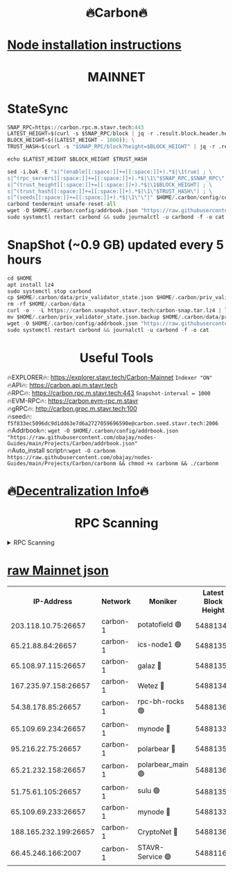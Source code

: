 <h1 align="center"> 🔥Carbon🔥</h1>

[Node installation instructions](https://github.com/obajay/nodes-Guides/tree/main/Projects/Carbon)
=
<h1 align="center"> MAINNET</h1>

# StateSync
```python
SNAP_RPC=https://carbon.rpc.m.stavr.tech:443
LATEST_HEIGHT=$(curl -s $SNAP_RPC/block | jq -r .result.block.header.height); \
BLOCK_HEIGHT=$((LATEST_HEIGHT - 1000)); \
TRUST_HASH=$(curl -s "$SNAP_RPC/block?height=$BLOCK_HEIGHT" | jq -r .result.block_id.hash)

echo $LATEST_HEIGHT $BLOCK_HEIGHT $TRUST_HASH

sed -i.bak -E "s|^(enable[[:space:]]+=[[:space:]]+).*$|\1true| ; \
s|^(rpc_servers[[:space:]]+=[[:space:]]+).*$|\1\"$SNAP_RPC,$SNAP_RPC\"| ; \
s|^(trust_height[[:space:]]+=[[:space:]]+).*$|\1$BLOCK_HEIGHT| ; \
s|^(trust_hash[[:space:]]+=[[:space:]]+).*$|\1\"$TRUST_HASH\"| ; \
s|^(seeds[[:space:]]+=[[:space:]]+).*$|\1\"\"|" $HOME/.carbon/config/config.toml
carbond tendermint unsafe-reset-all
wget -O $HOME/.carbon/config/addrbook.json "https://raw.githubusercontent.com/obajay/nodes-Guides/main/Projects/Carbon/addrbook.json"
sudo systemctl restart carbond && sudo journalctl -u carbond -f -o cat
```
# SnapShot (~0.9 GB) updated every 5 hours
```python
cd $HOME
apt install lz4
sudo systemctl stop carbond
cp $HOME/.carbon/data/priv_validator_state.json $HOME/.carbon/priv_validator_state.json.backup
rm -rf $HOME/.carbon/data
curl -o - -L https://carbon.snapshot.stavr.tech/carbon-snap.tar.lz4 | lz4 -c -d - | tar -x -C $HOME/.carbon --strip-components 2
mv $HOME/.carbon/priv_validator_state.json.backup $HOME/.carbon/data/priv_validator_state.json
wget -O $HOME/.carbon/config/addrbook.json "https://raw.githubusercontent.com/obajay/nodes-Guides/main/Projects/Carbon/addrbook.json"
sudo systemctl restart carbond && journalctl -u carbond -f -o cat
```

 <h1 align="center"> Useful Tools</h1>

🔥EXPLORER🔥:     https://explorer.stavr.tech/Carbon-Mainnet        `Indexer "ON"` \
🔥API🔥:          https://carbon.api.m.stavr.tech \
🔥RPC🔥:          https://carbon.rpc.m.stavr.tech:443              `Snapshot-interval = 1000` \
🔥EVM-RPC🔥:      https://carbon.evm-rpc.m.stavr \
🔥gRPC🔥:         http://carbon.grpc.m.stavr.tech:100 \
🔥seed🔥:      `f5f833ec5096dc9d1dd63e7d6a2727059696590e@carbon.seed.stavr.tech:2006` \
🔥Addrbook🔥:  `wget -O $HOME/.carbon/config/addrbook.json "https://raw.githubusercontent.com/obajay/nodes-Guides/main/Projects/Carbon/addrbook.json"` \
🔥Auto_install script🔥:`wget -O carbonm https://raw.githubusercontent.com/obajay/nodes-Guides/main/Projects/Carbon/carbonm && chmod +x carbonm && ./carbonm`

🔥[Decentralization Info](https://github.com/obajay/StateSync-snapshots/tree/main/Projects/Carbon/Decentralization)🔥
=
<h1 align="center"> RPC Scanning</h1>

<details>
<summary>RPC Scanning</summary>

<h2 align="center"> We scan nodes in real time every 4 hours. And we provide the final result of RPC endpoints.
We cannot influence the operation of these nodes in any way. </h2>


```python
If Voting Power is higher than 0 --> then the Node is a validator of the network and may be subject to attack and be a potential threat to the chain.
```
```python
We marked such validators with a red symbol
```

</details>

[raw Mainnet json](https://rpc-check.carbonm.stavr.tech/carbonm/rpc-carbonm-result.json)
=


<table><tr><th>IP-Address</th><th>Network</th><th>Moniker</th><th>Latest Block Height</th><th>Earliest Block Height</th><th>Catching Up</th><th>Tx Index</th><th>Voting Power</th><th>Scan Time</th></tr><tr><td>203.118.10.75:26657</td><td>carbon-1</td><td>potatofield 🟢</td><td>54881345</td><td>21164241</td><td>False</td><td>on</td><td>0</td><td>2024-03-14T19:41:50.519464204UTC</td></tr><tr><td>65.21.88.84:26657</td><td>carbon-1</td><td>ics-node1 🟢</td><td>54881355</td><td>21164241</td><td>False</td><td>off</td><td>0</td><td>2024-03-14T19:42:14.585644779UTC</td></tr><tr><td>65.108.97.115:26657</td><td>carbon-1</td><td>galaz 🔴</td><td>54881358</td><td>47374001</td><td>False</td><td>on</td><td>10577395056</td><td>2024-03-14T19:42:23.028419871UTC</td></tr><tr><td>167.235.97.158:26657</td><td>carbon-1</td><td>Wetez 🔴</td><td>54881349</td><td>48067570</td><td>False</td><td>on</td><td>1373767045</td><td>2024-03-14T19:41:56.853169322UTC</td></tr><tr><td>54.38.178.85:26657</td><td>carbon-1</td><td>rpc-bh-rocks 🟢</td><td>54881365</td><td>53130001</td><td>False</td><td>on</td><td>0</td><td>2024-03-14T19:42:36.262642898UTC</td></tr><tr><td>65.109.69.234:26657</td><td>carbon-1</td><td>mynode 🔴</td><td>54881338</td><td>53160001</td><td>False</td><td>off</td><td>12070943132</td><td>2024-03-14T19:41:37.397934218UTC</td></tr><tr><td>95.216.22.75:26657</td><td>carbon-1</td><td>polarbear 🔴</td><td>54881354</td><td>54283001</td><td>False</td><td>on</td><td>10439465351</td><td>2024-03-14T19:42:10.210387213UTC</td></tr><tr><td>65.21.232.158:26657</td><td>carbon-1</td><td>polarbear_main 🟢</td><td>54881361</td><td>54286001</td><td>False</td><td>off</td><td>0</td><td>2024-03-14T19:42:29.911701874UTC</td></tr><tr><td>51.75.61.105:26657</td><td>carbon-1</td><td>sulu 🟢</td><td>54881354</td><td>54542001</td><td>False</td><td>off</td><td>0</td><td>2024-03-14T19:42:05.846848514UTC</td></tr><tr><td>65.109.69.233:26657</td><td>carbon-1</td><td>mynode 🔴</td><td>54881338</td><td>54660001</td><td>False</td><td>off</td><td>8140902208</td><td>2024-03-14T19:41:37.074866075UTC</td></tr><tr><td>188.165.232.199:26657</td><td>carbon-1</td><td>CryptoNet 🔴</td><td>54881361</td><td>54710001</td><td>False</td><td>off</td><td>3521563376</td><td>2024-03-14T19:42:29.604204058UTC</td></tr><tr><td>66.45.246.166:2007</td><td>carbon-1</td><td>STAVR-Service 🟢</td><td>54881163</td><td>54875001</td><td>False</td><td>on</td><td>0</td><td>2024-03-14T19:42:05.527293609UTC</td></tr></table>
